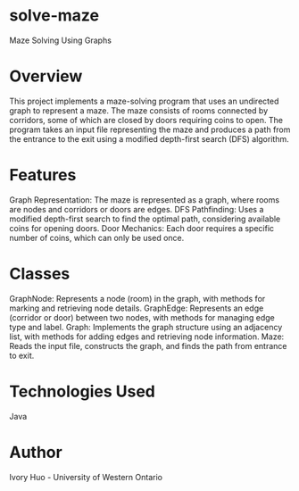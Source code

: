 # solve-maze
Maze Solving Using Graphs

# Overview
This project implements a maze-solving program that uses an undirected graph to represent a maze. The maze consists of rooms connected by corridors, some of which are closed by doors requiring coins to open. The program takes an input file representing the maze and produces a path from the entrance to the exit using a modified depth-first search (DFS) algorithm.

# Features
Graph Representation: The maze is represented as a graph, where rooms are nodes and corridors or doors are edges.
DFS Pathfinding: Uses a modified depth-first search to find the optimal path, considering available coins for opening doors.
Door Mechanics: Each door requires a specific number of coins, which can only be used once.

# Classes
GraphNode: Represents a node (room) in the graph, with methods for marking and retrieving node details.
GraphEdge: Represents an edge (corridor or door) between two nodes, with methods for managing edge type and label.
Graph: Implements the graph structure using an adjacency list, with methods for adding edges and retrieving node information.
Maze: Reads the input file, constructs the graph, and finds the path from entrance to exit.

# Technologies Used
Java

# Author
Ivory Huo - University of Western Ontario
